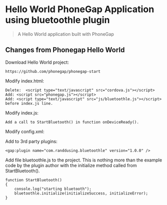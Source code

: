 # Hello World PhoneGap Application using bluetoothle plugin

> A Hello World application built with PhoneGap

## Changes from Phonegap Hello World 

Download Hello World project: 

	https://github.com/phonegap/phonegap-start

Modify index.html:

	Delete:  <script type="text/javascript" src="cordova.js"></script>
	Add: <script src="phonegap.js"></script>
	Add: <script type="text/javascript" src="js/bluetoothle.js"></script> before index.js line.
	
Modify index.js:

	Add a call to StartBluetooth() in function onDeviceReady().

Modify config.xml:

Add to 3rd party plugins: 

	<gap:plugin name="com.randdusing.bluetoothle" version="1.0.0" />

Add file bluetoothle.js to the project.  This is nothing more than the example code
by the plugin author with the initialize method called from StartBluetooth().

	function StartBluetooth()
	{
		console.log("starting bluetooth");
		bluetoothle.initialize(initializeSuccess, initializeError);
	}


